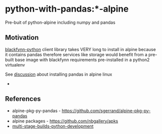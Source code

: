 # python-with-pandas:*-alpine

Pre-buit of python-alpine including numpy and pandas

## Motivation

[blackfynn-python] client library takes VERY long to install in alpine because it contains pandas therefore services like storage would benefit from a pre-built base image with blackfynn requirements pre-installed in a python2 virtualenv

See [discussion](https://stackoverflow.com/questions/49037742/why-does-it-take-ages-to-install-pandas-on-alpine-linux?rq=1)  about installing pandas in alpine linux

- [Installing pandas in alpine is slow]:(https://stackoverflow.com/questions/49037742/why-does-it-take-ages-to-install-pandas-on-alpine-linux?rq=1)

## References

- alpine-pkg-py-pandas - https://github.com/sgerrand/alpine-pkg-py-pandas
- alpine packages - https://github.com/nbgallery/apks
- [multi-stage-builds-python-development](https://www.merixstudio.com/blog/docker-multi-stage-builds-python-development/)

[blackfynn-python]:https://github.com/Blackfynn/blackfynn-python